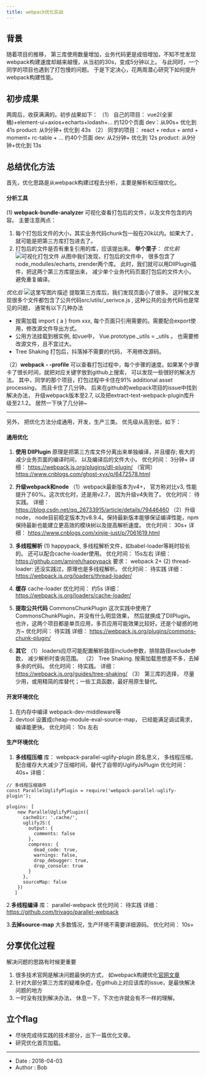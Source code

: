 ```yaml
---
title: webpack优化实战
---
```


## 背景
随着项目的推移， 第三库使用数量增加，业务代码更是成倍增加，不知不觉发现webpack构建速度却越来越慢，从当初的30s，变成5分钟以上。 与此同时，一个同学的项目也遇到了打包慢的问题。 于是下定决心，花两周潜心研究下如何提升webpack构建性能。

## 初步成果
两周后，收获满满的。初步战果如下：
（1） 自己的项目： vue2(全家桶)+element-ui+axios+echarts+lodash+...  约120个页面
 dev：从90s+ 优化到  41s
 product: 从9分钟+ 优化到 43s
（2） 同学的项目： react + redux + antd + moment+ rc-table + ...  约40个页面
dev:  从2分钟+ 优化到 12s
product: 从9分钟+优化到 13s

## 总结优化方法
首先，优化思路是从webpack构建过程去分析，主要是解析和压缩优化。
#### 分析工具
(1)  **webpack-bundle-analyzer** 
可视化查看打包后的文件，以及文件包含的内容。
主要注意两点： 
1. 每个打包后文件的大小，其实业务代码chunk包一般在20k以内。如果大了，就可能是把第三方库打包进去了。
2.  打包后的文件是否有重复引用的库，应该提出来。
**举个栗子**：
*优化前*
![可视化打包文件](https://img-blog.csdn.net/2018040310240360?watermark/2/text/aHR0cHM6Ly9ibG9nLmNzZG4ubmV0L2JvYl9iYW9iYW8=/font/5a6L5L2T/fontsize/400/fill/I0JBQkFCMA==/dissolve/70)
从图中我们发现，打包后的文件中， 很多包含了node_modulles/echarts, zrender两个库。 此时，我们就可以用DllPlugin插件，把这两个第三方库提出来， 减少单个业务代码页面打包后的文件大小， 避免重复编译。

*优化后*
![这里写图片描述](https://img-blog.csdn.net/20180403102945389?watermark/2/text/aHR0cHM6Ly9ibG9nLmNzZG4ubmV0L2JvYl9iYW9iYW8=/font/5a6L5L2T/fontsize/400/fill/I0JBQkFCMA==/dissolve/70)
提取第三方库后，我们发现页面小了很多。 这时候又发现很多个文件都包含了公共代码src/utils/_serivce.js , 这种公共的业务代码也是常见的问题， 通常有以下几种办法

 -  按需加载  import { a } from xxx, 每个页面只引用需要的。需要配合export使用，修改源文件导出方式。
 -  公用方法挂载到根实例, 如vue中， Vue.prototype._utils = _utils 。 也需要修改源文件，且不宜过大。
 -  Tree Shaking  打包后，抖落掉不需要的代码， 不用修改源码。

（2）**webpack  - -profile**
可以查看打包过程中，每个步骤的速度。如果某个步骤卡了很长时间，就把对应关键字放到github上搜索， 可以发现一些很好的解决方法。
其中，同学的那个项目，打包过程中卡住在91% additional asset processing， 而且卡住了几分钟。 后来在github的webpack项目的issue中找到解决办法， 升级webpack版本至2.7, 以及把extract-text-webpack-plugin库升级至2.1.2。 居然一下快了几分钟~

---
另外， 把优化方法分成通用，开发，生产三类。
优先级从高到低，如下：

#### 通用优化
1.  **使用 DllPlugin**
原理是把第三方库文件分离出来单独编译，并且缓存; 极大的减少业务页面的编译时间， 以及编译后的文件大小。
优化时间： 3分钟+
详细： 
https://webpack.js.org/plugins/dll-plugin/ （官网）
https://www.cnblogs.com/ghost-xyx/p/6472578.html

2. **升级webpack和node**
（1）webpack最新版本为v4+， 官方称对比v3, 性能提升了60%。这次优化时，还是用v2.7， 因为升级v4失败了。
  优化时间： 待实践。
  详细： https://blog.csdn.net/qq_26733915/article/details/79446460
（2）升级node， node目前稳定版本为v8.9.4。保持最新版本能够保证编译性能，npm保持最新也能建立更高效的模块树以及提高解析速度。
   优化时间： 30s+
   详细： https://www.cnblogs.com/xinjie-just/p/7061619.html

3.  **多线程解析**
(1) happypack, 多线程解析文件，如babel-loader等耗时较长的。 
	还可以配合cache-loader使用。
	优化时间： 15s左右
	详细： https://github.com/amireh/happypack
	要求： webpack 2+
(2) thread-loader: 还没实践过，原理也是多线程解析。
	优化时间： 待实践
    详细： https://webpack.js.org/loaders/thread-loader/

4.  **缓存**
cache-loader
优化时间： 约5s
详细： https://webpack.js.org/loaders/cache-loader/
5.  **提取公共代码**
CommonsChunkPlugin
这次实践中使用了CommonsChunkPlugin，并没有什么明显效果， 然后就换成了DllPlugin。
也许，这两个项目都是单页应用，多页应用可能效果比较好。还是个疑惑的地方~
优化时间： 待实践
详细： https://webpack.js.org/plugins/commons-chunk-plugin/

6.  **其它**
（1） loaders应尽可能配置解析路径include参数，排除路径exclude参数， 减少解析时查询范围。
（2） Tree Shaking. 按需加载思想差不多，去掉多余的代码。
优化时间： 待实践。
详细： https://webpack.js.org/guides/tree-shaking/
（3） 第三库的选择， 尽量少用，或用精简的库替代；一些工具函数，最好用原生替代。

#### 开发环境优化
1.  在内存中编译 webpack-dev-middleware等
2.  devtool 设置成cheap-module-eval-source-map， 已经能满足调试需求， 编译能更快。
优化时间： 10s 左右

#### 生产环境优化
 1.  **多线程压缩**
库： webpack-parallel-uglify-plugin
顾名思义， 多线程压缩，配合缓存大大减少了压缩时间，替代了自带的UglifyJsPlugin
优化时间： 40s+
详细： 
```
// 多线程压缩插件
const ParallelUglifyPlugin = require('webpack-parallel-uglify-plugin');

plugins: [
    new ParallelUglifyPlugin({
      cacheDir: '.cache/',
      uglifyJS:{
        output: {
          comments: false
        },
        compress: {
          dead_code: true,
          warnings: false,
          drop_debugger: true,
          drop_console: true
        }
      },
      sourceMap: false
    })
   ]
```

2.**多线程编译**
库： parallel-webpack
优化时间： 待实践
详细： https://github.com/trivago/parallel-webpack

3.**去掉source-map**
大多数情况，生产环境不需要详细源码。
优化时间： 10s+

## 分享优化过程
解决问题的思路有时候更重要
1.  很多技术官网是解决问题最快的方式， 如webpack构建优化[官网文章](https://webpack.js.org/guides/build-performance/)
2.  针对大部分第三方库的疑难杂症，在github上对应该库的issue，是最快解决问题的地方
3.  一时没有找到解决办法， 休息一下，下次也许就会有不一样的理解。

## 立个flag
- 尽快完成待实践的技术部分，出下一篇优化文章。
- 研究优化首页加载。
---
- Date :   2018-04-03
- Author : Bob